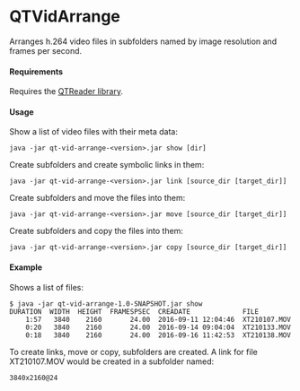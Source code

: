 # QTVidArrange
Arranges h.264 video files in subfolders named by image resolution and frames per second.

#### Requirements

Requires the [QTReader library](https://github.com/lpcsmath/QTReader).


#### Usage

Show a list of video files with their meta data:

```
java -jar qt-vid-arrange-<version>.jar show [dir]
```

Create subfolders and create symbolic links in them:

```
java -jar qt-vid-arrange-<version>.jar link [source_dir [target_dir]]
```

Create subfolders and move the files into them:

```
java -jar qt-vid-arrange-<version>.jar move [source_dir [target_dir]]
```

Create subfolders and copy the files into them:

```
java -jar qt-vid-arrange-<version>.jar copy [source_dir [target_dir]]
```

#### Example

Shows a list of files:

```
$ java -jar qt-vid-arrange-1.0-SNAPSHOT.jar show
DURATION  WIDTH  HEIGHT  FRAMESPSEC  CREADATE             FILE
    1:57   3840    2160       24.00  2016-09-11 12:04:46  XT210107.MOV
    0:20   3840    2160       24.00  2016-09-14 09:04:04  XT210133.MOV
    0:18   3840    2160       24.00  2016-09-16 11:42:53  XT210138.MOV
```

To create links, move or copy, subfolders are created. A link for file XT210107.MOV
would be created in a subfolder named:

```
3840x2160@24
```